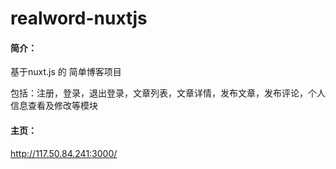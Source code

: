 # realword-nuxtjs

#### 简介：

基于nuxt.js 的 简单博客项目

包括：注册，登录，退出登录，文章列表，文章详情，发布文章，发布评论，个人信息查看及修改等模块

#### 主页：

http://117.50.84.241:3000/
